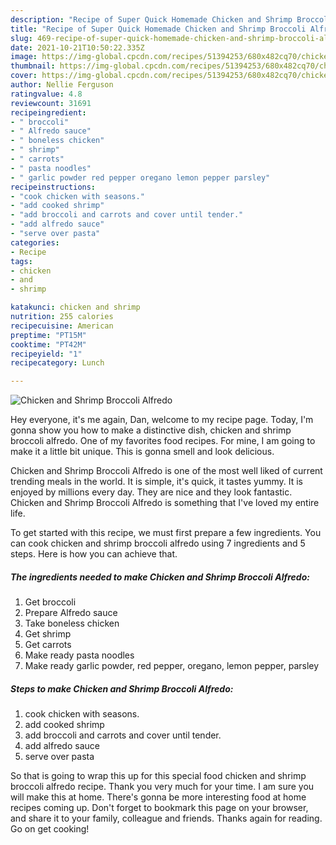 ```yaml
---
description: "Recipe of Super Quick Homemade Chicken and Shrimp Broccoli Alfredo"
title: "Recipe of Super Quick Homemade Chicken and Shrimp Broccoli Alfredo"
slug: 469-recipe-of-super-quick-homemade-chicken-and-shrimp-broccoli-alfredo
date: 2021-10-21T10:50:22.335Z
image: https://img-global.cpcdn.com/recipes/51394253/680x482cq70/chicken-and-shrimp-broccoli-alfredo-recipe-main-photo.jpg
thumbnail: https://img-global.cpcdn.com/recipes/51394253/680x482cq70/chicken-and-shrimp-broccoli-alfredo-recipe-main-photo.jpg
cover: https://img-global.cpcdn.com/recipes/51394253/680x482cq70/chicken-and-shrimp-broccoli-alfredo-recipe-main-photo.jpg
author: Nellie Ferguson
ratingvalue: 4.8
reviewcount: 31691
recipeingredient:
- " broccoli"
- " Alfredo sauce"
- " boneless chicken"
- " shrimp"
- " carrots"
- " pasta noodles"
- " garlic powder red pepper oregano lemon pepper parsley"
recipeinstructions:
- "cook chicken with seasons."
- "add cooked shrimp"
- "add broccoli and carrots and cover until tender."
- "add alfredo sauce"
- "serve over pasta"
categories:
- Recipe
tags:
- chicken
- and
- shrimp

katakunci: chicken and shrimp 
nutrition: 255 calories
recipecuisine: American
preptime: "PT15M"
cooktime: "PT42M"
recipeyield: "1"
recipecategory: Lunch

---
```



![Chicken and Shrimp Broccoli Alfredo](https://img-global.cpcdn.com/recipes/51394253/680x482cq70/chicken-and-shrimp-broccoli-alfredo-recipe-main-photo.jpg)

Hey everyone, it's me again, Dan, welcome to my recipe page. Today, I'm gonna show you how to make a distinctive dish, chicken and shrimp broccoli alfredo. One of my favorites food recipes. For mine, I am going to make it a little bit unique. This is gonna smell and look delicious.

Chicken and Shrimp Broccoli Alfredo is one of the most well liked of current trending meals in the world. It is simple, it's quick, it tastes yummy. It is enjoyed by millions every day. They are nice and they look fantastic. Chicken and Shrimp Broccoli Alfredo is something that I've loved my entire life.




To get started with this recipe, we must first prepare a few ingredients. You can cook chicken and shrimp broccoli alfredo using 7 ingredients and 5 steps. Here is how you can achieve that.

<!--inarticleads1-->

##### The ingredients needed to make Chicken and Shrimp Broccoli Alfredo:

1. Get  broccoli
1. Prepare  Alfredo sauce
1. Take  boneless chicken
1. Get  shrimp
1. Get  carrots
1. Make ready  pasta noodles
1. Make ready  garlic powder, red pepper, oregano, lemon pepper, parsley




<!--inarticleads2-->

##### Steps to make Chicken and Shrimp Broccoli Alfredo:

1. cook chicken with seasons.
1. add cooked shrimp
1. add broccoli and carrots and cover until tender.
1. add alfredo sauce
1. serve over pasta




So that is going to wrap this up for this special food chicken and shrimp broccoli alfredo recipe. Thank you very much for your time. I am sure you will make this at home. There's gonna be more interesting food at home recipes coming up. Don't forget to bookmark this page on your browser, and share it to your family, colleague and friends. Thanks again for reading. Go on get cooking!
